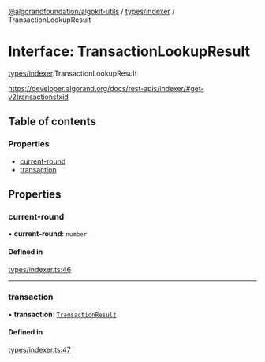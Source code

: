 [@algorandfoundation/algokit-utils](../README.md) / [types/indexer](../modules/types_indexer.md) / TransactionLookupResult

# Interface: TransactionLookupResult

[types/indexer](../modules/types_indexer.md).TransactionLookupResult

https://developer.algorand.org/docs/rest-apis/indexer/#get-v2transactionstxid

## Table of contents

### Properties

- [current-round](types_indexer.TransactionLookupResult.md#current-round)
- [transaction](types_indexer.TransactionLookupResult.md#transaction)

## Properties

### current-round

• **current-round**: `number`

#### Defined in

[types/indexer.ts:46](https://github.com/algorandfoundation/algokit-utils-ts/blob/main/src/types/indexer.ts#L46)

___

### transaction

• **transaction**: [`TransactionResult`](types_indexer.TransactionResult.md)

#### Defined in

[types/indexer.ts:47](https://github.com/algorandfoundation/algokit-utils-ts/blob/main/src/types/indexer.ts#L47)
